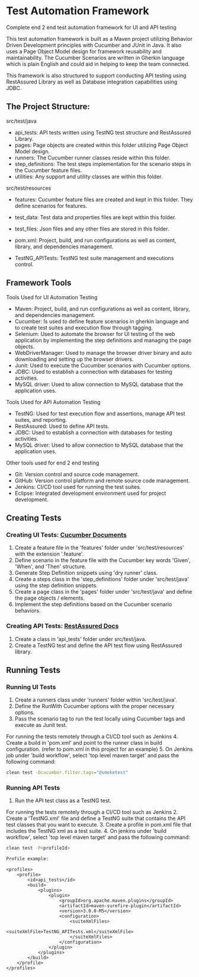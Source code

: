 # Test Automation Framework
Complete end 2 end test automation framework for UI and API testing

This test automation framework is built as a Maven project utilizing Behavior Driven Development principles with Cucumber and JUnit in Java.
It also uses a Page Object Model design for framework reusability and maintainability.
The Cucumber Scenarios are written in Gherkin language which is plain English and could aid in helping to keep the team connected.

This framework is also structured to support conducting API testing using RestAssured Library as well as Database integration capabilities using JDBC.

## The Project Structure:

src/test/java
- api_tests: API tests written using TestNG test structure and RestAssured Library.
- pages: Page objects are created within this folder utilizing Page Object Model design.
- runners: The Cucumber runner classes reside within this folder.
- step_definitions: The test steps implementation for the scenario steps in the Cucumber feature files.
- utilities: Any support and utility classes are within this folder.

src/test/resources
- features: Cucumber feature files are created and kept in this folder. They define scenarios for features.
- test_data: Test data and properties files are kept within this folder.
- test_files: Json files and any other files are stored in this folder.

- pom.xml: Project, build, and run configurations as well as content, library, and dependencies management.
- TestNG_APITests: TestNG test suite management and executions control.

## Framework Tools

Tools Used for UI Automation Testing
- Maven: Project, build, and run configurations as well as content, library, and dependencies management.
- Cucumber: Is used to define feature scenarios in gherkin language and to create test suites and execution flow through tagging.
- Selenium: Used to automate the browser for UI testing of the web application by implementing the step definitions and managing the page objects.
- WebDriverManager: Used to manage the browser driver binary and auto downloading and setting up the browser drivers.
- Junit: Used to execute the Cucumber scenarios with Cucumber options.
- JDBC: Used to establish a connection with databases for testing activities.
- MySQL driver: Used to allow connection to MySQL database that the application uses.

Tools Used for API Automation Testing
- TestNG: Used for test execution flow and assertions, manage API test suites, and reporting.
- RestAssured: Used to define API tests.
- JDBC: Used to establish a connection with databases for testing activities.
- MySQL driver: Used to allow connection to MySQL database that the application uses.

Other tools used for end 2 end testing
- Git: Version control and source code management.
- GitHub: Version control platform and remote source code management.
- Jenkins: CI/CD tool used for running the test suites.
- Eclipse: Integrated development environment used for project development.

## Creating Tests

### Creating UI Tests: [Cucumber Documents](https://cucumber.io/docs/cucumber/api/?lang=java#running-cucumber)

1. Create a feature file in the 'features' folder under 'src/test/resources' with the extension '.feature'.
2. Define scenario in the feature file with the Cucumber key words 'Given', 'When', and 'Then' structure.
3. Generate Step Definition snippets using 'dry runner' class.
4. Create a steps class in the 'step_definitions' folder under 'src/test/java' using the step definition snippets.
5. Create a page class in the 'pages' folder under 'src/test/java' and define the page objects / elements.
6. Implement the step definitions based on the Cucumber scenario behaviors.

### Creating API Tests:  [RestAssured Docs](https://rest-assured.io/)

1. Create a class in 'api_tests' folder under src/test/java.
2. Create a TestNG test and define the API test flow using RestAssured library.

## Running Tests

### Running UI Tests

1. Create a runners class under 'runners' folder within 'src/test/java'.
2. Define the RunWith Cucumber options with the proper necessary options.
3. Pass the scenario tag to run the test locally using Cucumber tags and execute as Junit test.

For running the tests remotely through a CI/CD tool such as Jenkins
4. Create a build in 'pom.xml' and point to the runner class in build configuration. (refer to pom.xml in this project for an example)
5. On Jenkins job under 'build workflow', select 'top level maven target' and pass the following command:
```bash
clean test -Dcucumber.filter.tags="@smoketest"
```

### Running API Tests

1. Run the API test class as a TestNG test.

For running the tests remotely through a CI/CD tool such as Jenkins
2. Create a 'TestNG.xml' file and define a TestNG suite that contains the API test classes that you want to execute.
3. Create a profile in pom.xml file that includes the TestNG xml as a test suite.
4. On jenkins under 'build workflow', select 'top level maven target' and pass the following command:
```bash
clean test -P<profileId>

Profile example:
```
	<profiles>
		<profile>
			<id>api_tests</id>
			<build>
				<plugins>
					<plugin>
						<groupId>org.apache.maven.plugins</groupId>
						<artifactId>maven-surefire-plugin</artifactId>
						<version>3.0.0-M5</version>
						<configuration>
							<suiteXmlFiles>
								<suiteXmlFile>TestNG_APITests.xml</suiteXmlFile>
							</suiteXmlFiles>
						</configuration>
					</plugin>
				</plugins>
			</build>
		</profile>
	</profiles>
```